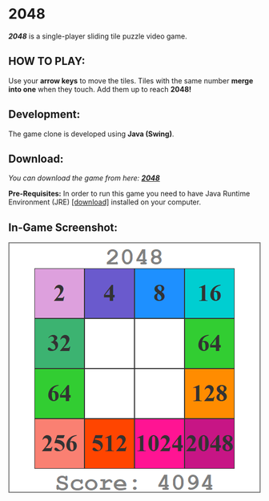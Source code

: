 # 2048
***2048*** is a single-player sliding tile puzzle video game.

## HOW TO PLAY:
Use your  **arrow keys** to move the tiles. Tiles with the same number **merge into one** when they touch. Add them up to reach **2048!**

## Development:
The game clone is developed using **Java (Swing)**.

## Download:
*You can download the game from here: [**2048**](https://github.com/AMB-19/Game2048/raw/master/target/2048.jar)*

**Pre-Requisites:** In order to run this game you need to have Java Runtime Environment (JRE) [[download]](https://www.java.com/download/ie_manual.jsp) installed on your computer.

## In-Game Screenshot:
![Gameshot](GameShot.png)
